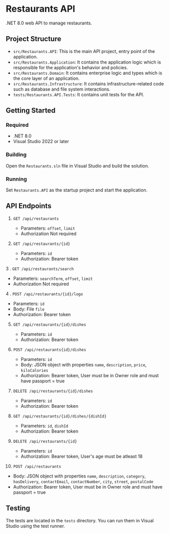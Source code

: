 # Restaurants API

.NET 8.0 web API to manage restaurants.

## Project Structure

- `src/Restaurants.API`: This is the main API project, entry point of the application.
- `src/Restaurants.Application`: It contains the application logic which is responsible for the application's behavior and policies.
- `src/Restaurants.Domain`: It contains enterprise logic and types which is the core layer of an application.
- `src/Restaurants.Infrastructure`: It contains infrastructure-related code such as database and file system interactions.
- `tests/Restaurants.API.Tests`: It contains unit tests for the API.

## Getting Started

### Required

- .NET 8.0
- Visual Studio 2022 or later

### Building

Open the `Restaurants.sln` file in Visual Studio and build the solution.

### Running

Set `Restaurants.API` as the startup project and start the application.

## API Endpoints

1. `GET /api/restaurants`
   - Parameters: `offset`, `limit`
   - Authorization Not required

2. `GET /api/restaurants/{id}`
   - Parameters: `id`
   - Authorization: Bearer token

3 . `GET /api/restaurants/search`
   - Parameters: `searchTerm`, `offset`, `limit`
   - Authorization Not required

4 . `POST /api/restaurants/{id}/logo`
   - Parameters: `id`
   - Body: File `file`
   - Authorization: Bearer token

5. `GET /api/restaurants/{id}/dishes`
   - Parameters: `id`
   - Authorization: Bearer token

6. `POST /api/restaurants{id}/dishes`
   - Parameters: `id`
   - Body: JSON object with properties `name`, `description`, `price`, `kiloCalories`
   - Authorization: Bearer token, User must be in Owner role and must have passport = true

7. `DELETE /api/restaurants/{id}/dishes`
   - Parameters: `id`
   - Authorization: Bearer token

8. `GET /api/restaurants/{id}/dishes/{dishId}`
   - Parameters: `id`, `dishId`
   - Authorization: Bearer token

9. `DELETE /api/restaurants/{id}`
   - Parameters: `id`
   - Authorization: Bearer token, User's age must be atleast 18

10. `POST /api/restaurants`
   - Body: JSON object with properties `name`, `description`, `category`, `hasDelivery`, `contactEmail`, `contactNumber`, `city`, `street`, `postalCode`
   - Authorization: Bearer token, User must be in Owner role and must have passport = true

## Testing

The tests are located in the `tests` directory. You can run them in Visual Studio using the test runner.